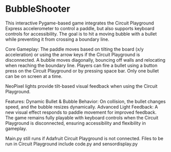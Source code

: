# BubbleShooter
This interactive Pygame-based game integrates the Circuit Playground Express accelerometer to control a paddle, but also supports keyboard controls for accessibility. The goal is to hit a moving bubble with a bullet while preventing it from crossing a boundary line.

Core Gameplay:
The paddle moves based on tilting the board (x/y acceleration) or using the arrow keys if the Circuit Playground is disconnected.
A bubble moves diagonally, bouncing off walls and relocating when reaching the boundary line.
Players can fire a bullet using a button press on the Circuit Playground or by pressing space bar. Only one bullet can be on screen at a time.

NeoPixel lights provide tilt-based visual feedback when using the Circuit Playground.

Features:
Dynamic Bullet & Bubble Behavior: On collision, the bullet changes speed, and the bubble resizes dynamically.
Advanced Light Feedback: A new visual effect responds to paddle movement for improved feedback.
The game remains fully playable with keyboard controls when the Circuit Playground is disconnected, ensuring accessibility and flexibility in gameplay.

Main.py still runs if Adafruit Circuit Playground is not connected. Files to be run in Circuit Playground include code.py and sensordisplay.py

